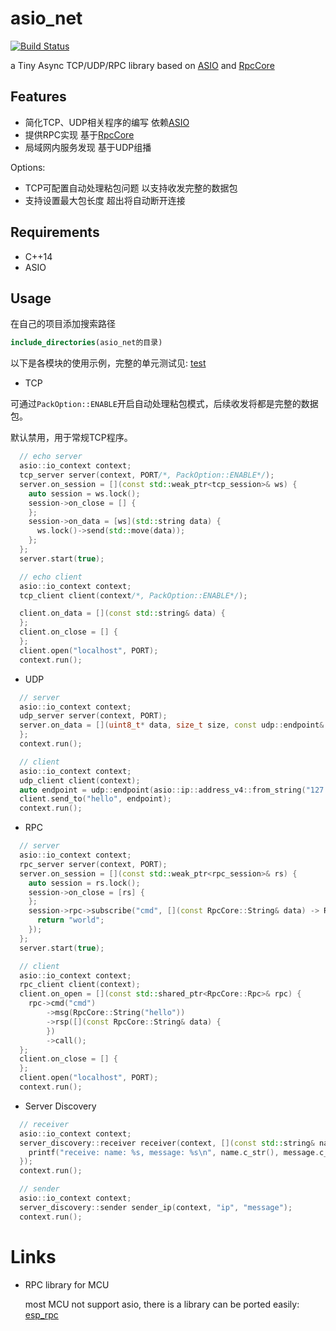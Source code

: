 # asio_net

[![Build Status](https://github.com/shuai132/asio_net/workflows/build/badge.svg)](https://github.com/shuai132/asio_net/actions?workflow=build)

a Tiny Async TCP/UDP/RPC library based on [ASIO](http://think-async.com/Asio/)
and [RpcCore](https://github.com/shuai132/RpcCore)

## Features

* 简化TCP、UDP相关程序的编写 依赖[ASIO](http://think-async.com/Asio/)
* 提供RPC实现 基于[RpcCore](https://github.com/shuai132/RpcCore)
* 局域网内服务发现 基于UDP组播

Options:

* TCP可配置自动处理粘包问题 以支持收发完整的数据包
* 支持设置最大包长度 超出将自动断开连接

## Requirements

* C++14
* ASIO

## Usage

在自己的项目添加搜索路径

```cmake
include_directories(asio_net的目录)
```

以下是各模块的使用示例，完整的单元测试见: [test](./test)

* TCP

可通过`PackOption::ENABLE`开启自动处理粘包模式，后续收发将都是完整的数据包。

默认禁用，用于常规TCP程序。

```c++
  // echo server
  asio::io_context context;
  tcp_server server(context, PORT/*, PackOption::ENABLE*/);
  server.on_session = [](const std::weak_ptr<tcp_session>& ws) {
    auto session = ws.lock();
    session->on_close = [] {
    };
    session->on_data = [ws](std::string data) {
      ws.lock()->send(std::move(data));
    };
  };
  server.start(true);
```

```c++
  // echo client
  asio::io_context context;
  tcp_client client(context/*, PackOption::ENABLE*/);

  client.on_data = [](const std::string& data) {
  };
  client.on_close = [] {
  };
  client.open("localhost", PORT);
  context.run();
```

* UDP

```c++
  // server
  asio::io_context context;
  udp_server server(context, PORT);
  server.on_data = [](uint8_t* data, size_t size, const udp::endpoint& from) {
  };
  context.run();
```

```c++
  // client
  asio::io_context context;
  udp_client client(context);
  auto endpoint = udp::endpoint(asio::ip::address_v4::from_string("127.0.0.1"), PORT);
  client.send_to("hello", endpoint);
  context.run();
```

* RPC

```c++
  // server
  asio::io_context context;
  rpc_server server(context, PORT);
  server.on_session = [](const std::weak_ptr<rpc_session>& rs) {
    auto session = rs.lock();
    session->on_close = [rs] {
    };
    session->rpc->subscribe("cmd", [](const RpcCore::String& data) -> RpcCore::String {
      return "world";
    });
  };
  server.start(true);
```

```c++
  // client
  asio::io_context context;
  rpc_client client(context);
  client.on_open = [](const std::shared_ptr<RpcCore::Rpc>& rpc) {
    rpc->cmd("cmd")
        ->msg(RpcCore::String("hello"))
        ->rsp([](const RpcCore::String& data) {
        })
        ->call();
  };
  client.on_close = [] {
  };
  client.open("localhost", PORT);
  context.run();
```

* Server Discovery

```c++
  // receiver
  asio::io_context context;
  server_discovery::receiver receiver(context, [](const std::string& name, const std::string& message) {
    printf("receive: name: %s, message: %s\n", name.c_str(), message.c_str());
  });
  context.run();
```

```c++
  // sender
  asio::io_context context;
  server_discovery::sender sender_ip(context, "ip", "message");
  context.run();
```

# Links

* RPC library for MCU

  most MCU not support asio, there is a library can be ported
  easily: [esp_rpc](https://github.com/shuai132/esp_rpc)
